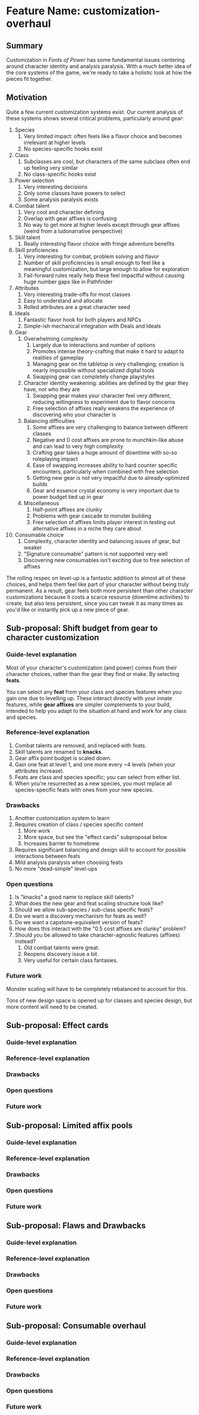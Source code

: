 # Feature Name: customization-overhaul

## Summary

Customization in *Fonts of Power* has some fundamental issues centering around character identity and analysis paralysis.
With a much better idea of the core systems of the game, we're ready to take a holistic look at how the pieces fit together.

## Motivation

Quite a few current customization systems exist. Our current analysis of these systems shows several critical problems, particularly around gear:

1. Species
   1. Very limited impact: often feels like a flavor choice and becomes irrelevant at higher levels
   2. No species-specific hooks exist
2. Class
   1. Subclasses are cool, but characters of the same subclass often end up feeling very similar
   2. No class-specific hooks exist
3. Power selection
   1. Very interesting decisions
   2. Only some classes have powers to select
   3. Some analysis paralysis exists
4. Combat talent
   1. Very cool and character defining
   2. Overlap with gear affixes is confusing
   3. No way to get more at higher levels except through gear affixes (weird from a ludonarrative perspective)
5. Skill talent
   1. Really interesting flavor choice with fringe adventure benefits
6. Skill proficiencies
   1. Very interesting for combat, problem solving and flavor
   2. Number of skill proficiencies is small enough to feel like a meaningful customization, but large enough to allow for exploration
   3. Fail-forward rules really help these feel impactful without causing huge number gaps like in Pathfinder
7. Attributes
   1. Very interesting trade-offs for most classes
   2. Easy to understand and allocate
   3. Rolled attributes are a great character seed
8. Ideals
   1. Fantastic flavor hook for both players and NPCs
   2. Simple-ish mechanical integration with Deals and Ideals
9. Gear
   1. Overwhelming complexity
      1. Largely due to interactions and number of options
      2. Promotes intense theory-crafting that make it hard to adapt to realities of gameplay
      3. Managing gear on the tabletop is very challenging; creation is nearly impossible without specialized digital tools
      4. Swapping gear can completely change playstyles
   2. Character identity weakening: abilities are defined by the gear they have, not who they are
      1. Swapping gear makes your character feel very different, reducing willingness to experiment due to flavor concerns
      3. Free selection of affixes really weakens the experience of discovering who your character is
   3. Balancing difficulties
      1. Some affixes are very challenging to balance between different classes
      2. Negative and 0 cost affixes are prone to munchkin-like abuse and can lead to very high complexity
      3. Crafting gear takes a huge amount of downtime with so-so roleplaying impact
      4. Ease of swapping increases ability to hard counter specific encounters, particularly when combined with free selection
      5. Getting new gear is not very impactful due to already-optimized builds
      6. Gear and essence crystal economy is very important due to power budget tied up in gear
   4. Miscellaneous
      1. Half-point affixes are clunky
      2. Problems with gear cascade to monster building
      3. Free selection of affixes limits player interest in testing out alternative affixes in a niche they care about
10. Consumable choice
    1. Complexity, character identity and balancing issues of gear, but weaker
    2. "Signature consumable" pattern is not supported very well
    3. Discovering new consumables isn't exciting due to free selection of affixes

The rolling respec on level-up is a fantastic addition to almost all of these choices, and helps them feel like part of your character without being truly permanent.
As a result, gear feels both more persistent than other character customizations because it costs a scarce resource (downtime activities) to create, but also less persistent, since you can tweak it as many times as you'd like or instantly pick up a new piece of gear.

## Sub-proposal: Shift budget from gear to character customization

### Guide-level explanation

Most of your character's customization (and power) comes from their character choices, rather than the gear they find or make.
By selecting **feats**.

You can select any **feat** from your class and species features when you gain one due to levelling up.
These interact directly with your innate features, while **gear affixes** are simpler complements to your build,
intended to help you adapt to the situation at hand and work for any class and species.

### Reference-level explanation

1. Combat talents are removed, and replaced with feats.
2. Skill talents are renamed to **knacks**.
3. Gear affix point budget is scaled down.
4. Gain one feat at level 1, and one more every ~4 levels (when your attributes increase).
5. Feats are class and species specific; you can select from either list.
6. When you're resurrected as a new species, you must replace all species-specific feats with ones from your new species.

### Drawbacks

1. Another customization system to learn
2. Requires creation of class / species specific content
   1. More work
   2. More space, but see the "effect cards" subproposal below
   3. Increases barrier to homebrew
3. Requires significant balancing and design skill to account for possible interactions between feats
4. Mild analysis paralysis when choosing feats
5. No more "dead-simple" level-ups

### Open questions

1. Is "knacks" a good name to replace skill talents?
2. What does the new gear and feat scaling structure look like?
3. Should we allow sub-species / sub-class specific feats?
4. Do we want a discovery mechanism for feats as well?
5. Do we want a capstone-equivalent version of feats?
6. How does this interact with the "0.5 cost affixes are clunky" problem?
7. Should you be allowed to take character-agnostic features (affixes) instead?
   1. Old combat talents were great.
   2. Reopens discovery issue a bit.
   3. Very useful for certain class fantasies.

### Future work

Monster scaling will have to be completely rebalanced to account for this.

Tons of new design space is opened up for classes and species design, but more content will need to be created.

## Sub-proposal: Effect cards

### Guide-level explanation

### Reference-level explanation

### Drawbacks

### Open questions

### Future work

## Sub-proposal: Limited affix pools

### Guide-level explanation

### Reference-level explanation

### Drawbacks

### Open questions

### Future work

## Sub-proposal: Flaws and Drawbacks

### Guide-level explanation

### Reference-level explanation

### Drawbacks

### Open questions

### Future work

## Sub-proposal: Consumable overhaul

### Guide-level explanation

### Reference-level explanation

### Drawbacks

### Open questions

### Future work
